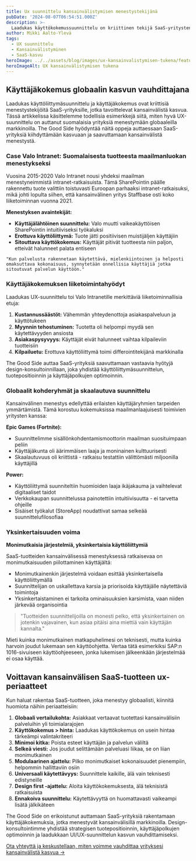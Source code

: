 ```yaml
---
title: Ux suunnittelu kansainvälistymisen menestystekijänä
pubDate: '2024-08-07T06:54:51.000Z'
description: >-
  Laadukas käyttökokemussuunnittelu on kriittinen tekijä SaaS-yritysten kansainvälisessä menestyksessä. Esimerkkitapausten kautta näet, miten käyttäjälähtöinen suunnittelu mahdollistaa globaalin kasvun ja kilpailuedun.
author: Mikki Aalto-Ylevä
tags:
  - UX suunnittelu
  - Kansainvälistyminen
  - SaaS-kasvu
heroImage: ../../assets/blog/images/ux-kansainvalistymisen-tukena/featured.webp
heroImageAlt: UX kansainvälistymisen tukena
---
```


## Käyttäjäkokemus globaalin kasvun vauhdittajana

Laadukas käyttöliittymäsuunnittelu ja käyttäjäkokemus ovat kriittisiä menestystekijöitä SaaS-yrityksille, jotka tavoittelevat kansainvälistä kasvua. Tässä artikkelissa käsittelemme todellisia esimerkkejä siitä, miten hyvä UX-suunnittelu on auttanut suomalaisia yrityksiä menestymään globaaleilla markkinoilla. The Good Side hyödyntää näitä oppeja auttaessaan SaaS-yrityksiä kiihdyttämään kasvuaan ja saavuttamaan kansainvälistä menestystä.

### Case Valo Intranet: Suomalaisesta tuotteesta maailmanluokan menestykseksi

Vuosina 2015-2020 Valo Intranet nousi yhdeksi maailman menestyneimmistä intranet-ratkaisuista. Tämä SharePointin päälle rakennettu tuote valittiin toistuvasti Euroopan parhaaksi intranet-ratkaisuksi, mikä johti lopulta siihen, että kansainvälinen yritys Staffbase osti koko liiketoiminnan vuonna 2021.

**Menestyksen avaintekijät:**

- **Käyttäjälähtöinen suunnittelu:** Valo muutti vaikeakäyttöisen SharePointin intuitiiviseksi työkaluksi
- **Erottuva käyttöliittymä:** Tuote jätti positiivisen muistijäljen käyttäjiin
- **Sitouttava käyttökokemus:** Käyttäjät pitivät tuotteesta niin paljon, etteivät halunneet palata entiseen

```
"Kun palvelusta rakennetaan käytettävä, mielenkiintoinen ja helposti omaksuttava kokonaisuus, synnytetään onnellisia käyttäjiä jotka sitoutuvat palvelun käyttöön."
```

### Käyttäjäkokemuksen liiketoimintahyödyt

Laadukas UX-suunnittelu toi Valo Intranetille merkittäviä liiketoiminnallisia etuja:

1. **Kustannussäästöt:** Vähemmän yhteydenottoja asiakaspalveluun ja käyttötukeen
2. **Myynnin tehostuminen:** Tuotetta oli helpompi myydä sen käytettävyyden ansiosta
3. **Asiakaspysyvyys:** Käyttäjät eivät halunneet vaihtaa kilpaileviin tuotteisiin
4. **Kilpailuetu:** Erottuva käyttöliittymä toimi differointitekijänä markkinalla

The Good Side auttaa SaaS-yrityksiä saavuttamaan vastaavia hyötyjä design-konsultoinnillaan, joka yhdistää käyttöliittymäsuunnittelun, tuotepositioinnin ja käyttäjäpolkujen optimoinnin.

### Globaalit kohderyhmät ja skaalautuva suunnittelu

Kansainvälinen menestys edellyttää erilaisten käyttäjäryhmien tarpeiden ymmärtämistä. Tämä korostuu kokemuksissa maailmanlaajuisesti toimivien yritysten kanssa:

**Epic Games (Fortnite):**

- Suunnittelimme sisällönkohdentamismoottorin maailman suosituimpaan peliin
- Käyttäjäkunta oli äärimmäisen laaja ja moninainen kulttuurisesti
- Skaalautuvuus oli kriittistä - ratkaisu testattiin välittömästi miljoonilla käyttäjillä

**Power:**

- Käyttöliittymä suunniteltiin huomioiden laaja ikäjakauma ja vaihtelevat digitaaliset taidot
- Verkkokaupan suunnittelussa painotettiin intuitiivisuutta - ei tarvetta ohjeille
- Sisäiset työkalut (StoreApp) noudattivat samaa selkeää suunnittelufilosofiaa

### Yksinkertaisuuden voima

**Monimutkaisia järjestelmiä, yksinkertaisia käyttöliittymiä**

SaaS-tuotteiden kansainvälisessä menestyksessä ratkaisevaa on monimutkaisuuden piilottaminen käyttäjältä:

- Monimutkainenkin järjestelmä voidaan esittää yksinkertaisella käyttöliittymällä
- Suunnittelijan on uskallettava karsia ja priorisoida käyttäjälle näytettäviä toimintoja
- Yksinkertaistaminen ei tarkoita ominaisuuksien karsimista, vaan niiden järkevää organisointia

> "Tuotteiden suunnittelijoilla on monesti pelko, että yksinkertainen on jotenkin vajavainen, kun asiaa pitäisi aina miettiä vain käyttäjän kannalta."

Mieti kuinka monimutkainen matkapuhelimesi on teknisesti, mutta kuinka harvoin joudut lukemaan sen käyttöohjetta. Vertaa tätä esimerkiksi SAP:n 1016-sivuiseen käyttöohjeeseen, jonka lukemisen jälkeenkään järjestelmää ei osaa käyttää.

## Voittavan kansainvälisen SaaS-tuotteen ux-periaatteet

Kun haluat rakentaa SaaS-tuotteen, joka menestyy globaalisti, kiinnitä huomiota näihin periaatteisiin:

1. **Globaali vertailukohta:** Asiakkaat vertaavat tuotettasi kansainvälisiin palveluihin yli toimialarajojen
2. **Käyttökokemus > hinta:** Laadukas käyttökokemus on usein hintaa tärkeämpi valintakriteeri
3. **Minimoi kitka:** Poista esteet käyttäjän ja palvelun väliltä
4. **Selkeä viesti:** Jos joudut selittämään palveluasi liikaa, se on liian monimutkainen
5. **Modulaarinen ajattelu:** Pilko monimutkaiset kokonaisuudet pienempiin, helpommin hallittaviin osiin
6. **Universaali käytettävyys:** Suunnittele kaikille, älä vain teknisesti edistyneille
7. **Design first -ajattelu:** Aloita käyttökokemuksesta, älä teknisistä ratkaisuista
8. **Ennakoiva suunnittelu:** Käytettävyyttä on huomattavasti vaikeampi lisätä jälkikäteen

The Good Side on erikoistunut auttamaan SaaS-yrityksiä rakentamaan käyttäjäkokemuksia, jotka menestyvät kansainvälisillä markkinoilla. Design-konsultointimme yhdistää strategisen tuotepositioinnin, käyttäjäpolkujen optimoinnin ja laadukkaan UI/UX-suunnittelun kasvun vauhdittamiseksi.

[Ota yhteyttä ja keskustellaan, miten voimme vauhdittaa yrityksesi kansainvälistä kasvua →](https://goodside.fi/contact)